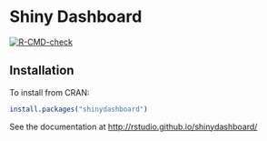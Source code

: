 Shiny Dashboard
===============

<!-- badges: start -->
  [![R-CMD-check](https://github.com/rstudio/shinydashboard/actions/workflows/R-CMD-check.yaml/badge.svg)](https://github.com/rstudio/shinydashboard/actions)
<!-- badges: end -->

## Installation

To install from CRAN:

```R
install.packages("shinydashboard")
```

See the documentation at http://rstudio.github.io/shinydashboard/
